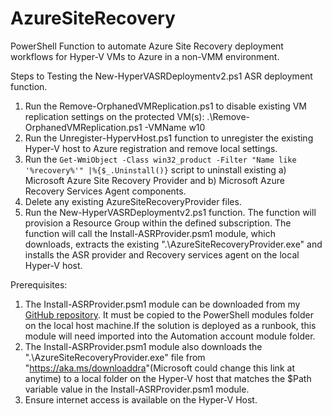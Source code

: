# AzureSiteRecovery
PowerShell Function to automate Azure Site Recovery deployment workflows for Hyper-V VMs to Azure in a non-VMM environment.

Steps to Testing the New-HyperVASRDeploymentv2.ps1 ASR deployment function.

1) Run the Remove-OrphanedVMReplication.ps1 to disable existing VM replication settings on the protected VM(s):
 .\Remove-OrphanedVMReplication.ps1 -VMName w10
2) Run the Unregister-HypervHost.ps1 function to unregister the existing Hyper-V host to Azure registration and remove local settings.
3) Run the <code>Get-WmiObject -Class win32_product -Filter "Name like '%recovery%'" |%{$_.Uninstall()}</code> script to uninstall existing
a) Microsoft Azure Site Recovery Provider and b) Microsoft Azure Recovery Services Agent components.
4) Delete any existing AzureSiteRecoveryProvider files.
5) Run the New-HyperVASRDeploymentv2.ps1 function. The function will provision a Resource Group within the defined subscription. The function will call the Install-ASRProvider.psm1 module, which downloads, extracts the existing ".\AzureSiteRecoveryProvider.exe" and installs the ASR provider and Recovery services agent on the local Hyper-V host.

Prerequisites:
1) The Install-ASRProvider.psm1 module can be downloaded from my <a href="https://github.com/jbernec/AzureSiteRecovery/blob/master/Install-ASRProvider.psm1" rel="noopener" target="_blank">GitHub repository</a>. It must be copied to the PowerShell modules folder on the local host machine.If the solution is deployed as a runbook, this module will need imported into the Automation account module folder.
2) The Install-ASRProvider.psm1 module also downloads the ".\AzureSiteRecoveryProvider.exe" file from "<a href="https://aka.ms/downloaddra" rel="noopener" target="_blank">https://aka.ms/downloaddra</a>"(Microsoft could change this link at anytime) to a local folder on the Hyper-V host that matches the $Path variable value in the Install-ASRProvider.psm1 module.
3) Ensure internet access is available on the Hyper-V Host.
